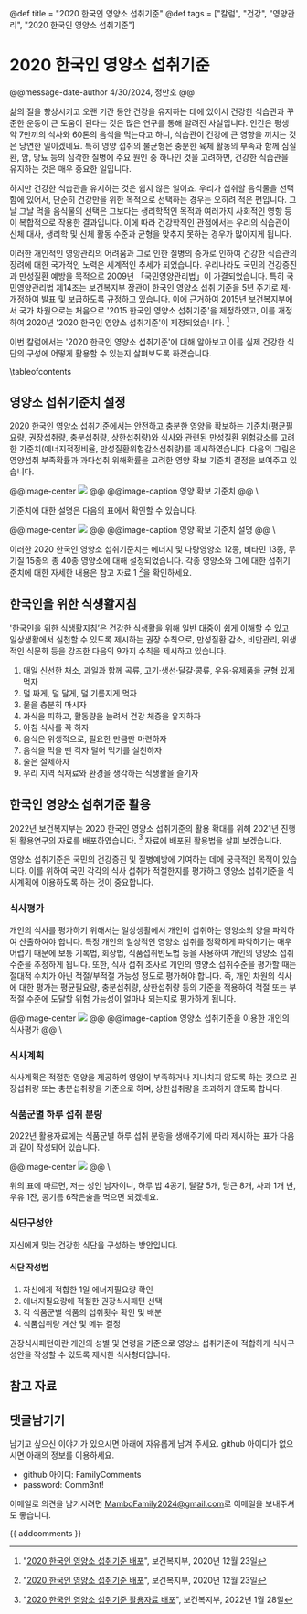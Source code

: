 @def title = "2020 한국인 영양소 섭취기준"
@def tags = ["칼럼", "건강", "영양관리", "2020 한국인 영양소 섭취기준"]

# 2020 한국인 영양소 섭취기준

@@message-date-author
4/30/2024, 정만호
@@

삶의 질을 향상시키고 오랜 기간 동안 건강을 유지하는 데에 있어서 건강한 식습관과 꾸준한 운동이 큰 도움이 된다는 것은 많은 연구를 통해 알려진 사실입니다.
인간은 평생 약 7만끼의 식사와 60톤의 음식을 먹는다고 하니, 식습관이 건강에 큰 영향을 끼치는 것은 당연한 일이겠네요.
특히 영양 섭취의 불균형은 충분한 육체 활동의 부족과 함께 심질환, 암, 당뇨 등의 심각한 질병에 주요 원인 중 하나인 것을 고려하면, 건강한 식습관을 유지하는 것은 매우 중요한 일입니다.

하지만 건강한 식습관을 유지하는 것은 쉽지 않은 일이죠.
우리가 섭취할 음식물을 선택함에 있어서, 단순히 건강만을 위한 목적으로 선택하는 경우는 오히려 적은 편입니다.
그날 그날 먹을 음식물의 선택은 그보다는 생리학적인 목적과 여러가지 사회적인 영향 등이 복합적으로 작용한 결과입니다.
이에 따라 건강학적인 관점에서는 우리의 식습관이 신체 대사, 생리학 및 신체 활동 수준과 균형을 맞추지 못하는 경우가 많아지게 됩니다.

이러한 개인적인 영양관리의 어려움과 그로 인한 질병의 증가로 인하여 건강한 식습관의 장려에 대한 국가적인 노력은 세계적인 추세가 되었습니다.
우리나라도 국민의 건강증진과 만성질환 예방을 목적으로 2009년 「국민영양관리법」이 가결되었습니다. 
특히 국민영양관리법 제14조는 보건복지부 장관이 한국인 영양소 섭취 기준을 5년 주기로 제·개정하여 발표 및 보급하도록 규정하고 있습니다.
이에 근거하여 2015년 보건복지부에서 국가 차원으로는 처음으로 '2015 한국인 영양소 섭취기준'을 제정하였고, 이를 개정하여 2020년 '2020 한국인 영양소 섭취기준'이 제정되었습니다. [^1]

이번 칼럼에서는 '2020 한국인 영양소 섭취기준'에 대해 알아보고 이를 실제 건강한 식단의 구성에 어떻게 활용할 수 있는지 살펴보도록 하겠습니다.

\tableofcontents <!-- you can use \toc as well -->

## 영양소 섭취기준치 설정
2020 한국인 영양소 섭취기준에서는 안전하고 충분한 영양을 확보하는 기준치(평균필요량, 권장섭취량, 충분섭취량, 상한섭취량)와 식사와 관련된 만성질환 위험감소를 고려한 기준치(에너지적정비율, 만성질환위험감소섭취량)를 제시하였습니다.
다음의 그림은 영양섭취 부족확률과 과다섭취 위해확률을 고려한 영양 확보 기준치 결정을 보여주고 있습니다.

@@image-center
   ![](/assets/images/column/health/영양확보기준치.jpg)
@@
@@image-caption
   영양 확보 기준치
@@
\\

기준치에 대한 설명은 다음의 표에서 확인할 수 있습니다.

@@image-center
   ![](/assets/images/column/health/영양확보기준치설명.jpg)
@@
@@image-caption
   영양 확보 기준치 설명
@@
\\

이러한 2020 한국인 영양소 섭취기준치는 에너지 및 다량영양소 12종, 비타민 13종, 무기질 15종의 총 40종 영양소에 대해 설정되었습니다.
각종 영양소와 그에 대한 섭취기준치에 대한 자세한 내용은 참고 자료 1 [^1]을 확인하세요.

## 한국인을 위한 식생활지침
'한국인을 위한 식생활지침’은 건강한 식생활을 위해 일반 대중이 쉽게 이해할 수 있고 일상생활에서 실천할 수 있도록 제시하는 권장 수칙으로, 만성질환 감소, 비만관리, 위생적인 식문화 등을 강조한 다음의 9가지 수칙을 제시하고 있습니다.

1. 매일 신선한 채소, 과일과 함께 곡류, 고기·생선·달걀·콩류, 우유·유제품을 균형 있게 먹자
2. 덜 짜게, 덜 달게, 덜 기름지게 먹자
3. 물을 충분히 마시자
4. 과식을 피하고, 활동량을 늘려서 건강 체중을 유지하자
5. 아침 식사를 꼭 하자
6. 음식은 위생적으로, 필요한 만큼만 마련하자
7. 음식을 먹을 땐 각자 덜어 먹기를 실천하자
8. 술은 절제하자
9. 우리 지역 식재료와 환경을 생각하는 식생활을 즐기자

## 한국인 영양소 섭취기준 활용
2022년 보건복지부는 2020 한국인 영양소 섭취기준의 활용 확대를 위해 2021년 진행된 활용연구의 자료를 배포하였습니다. [^2]
자료에 배포된 활용법을 살펴 보겠습니다.

영양소 섭취기준은 국민의 건강증진 및 질병예방에 기여하는 데에 궁극적인 목적이 있습니다. 
이를 위하여 국민 각각의 식사 섭취가 적절한지를 평가하고 영양소 섭취기준을 식사계획에 이용하도록 하는 것이 중요합니다.

### 식사평가
개인의 식사를 평가하기 위해서는 일상생활에서 개인이 섭취하는 영양소의 양을 파악하여 산출하여야 합니다. 
특정 개인의 일상적인 영양소 섭취를 정확하게 파악하기는 매우 어렵기 때문에 보통 기록법, 회상법, 식품섭취빈도법 등을 사용하여 개인의 영양소 섭취 수준을 추정하게 됩니다.
또한, 식사 섭취 조사로 개인의 영양소 섭취수준을 평가할 때는 절대적 수치가 아닌 적절/부적절 가능성 정도로 평가해야 합니다.
즉, 개인 차원의 식사에 대한 평가는 평균필요량, 충분섭취량, 상한섭취량 등의 기준을 적용하여 적절 또는 부적절 수준에 도달할 위험 가능성이 얼마나 되는지로 평가하게 됩니다.

@@image-center
   ![](/assets/images/column/health/식사평가.jpg)
@@
@@image-caption
   영양소 섭취기준을 이용한 개인의 식사평가
@@
\\

### 식사계획
식사계획은 적절한 영양을 제공하여 영양이 부족하거나 지나치지 않도록 하는 것으로 권장섭취량 또는 충분섭취량을 기준으로 하며, 상한섭취량을 초과하지 않도록 합니다.




### 식품군별 하루 섭취 분량
2022년 활용자료에는 식품군별 하루 섭취 분량을 생애주기에 따라 제시하는 표가 다음과 같이 작성되어 있습니다.

@@image-center
   ![](/assets/images/column/health/하루섭취분량.jpg)
@@
\\

위의 표에 따르면, 저는 성인 남자이니, 하루 밥 4공기, 달걀 5개, 당근 8개, 사과 1개 반, 우유 1잔, 콩기름 6작은술을 먹으면 되겠네요.

### 식단구성안
자신에게 맞는 건강한 식단을 구성하는 방안입니다.

#### 식단 작성법
1. 자신에게 적합한 1일 에너지필요량 확인
1. 에너지필요량에 적절한 권장식사패턴 선택
1. 각 식품군별 식품의 섭취횟수 확인 및 배분
1. 식품섭취량 계산 및 메뉴 결정

권장식사패턴이란 개인의 성별 및 연령을 기준으로 영양소 섭취기준에 적합하게 식사구성안을 작성할 수 있도록 제시한 식사형태입니다.

## 참고 자료

[^1]: "[2020 한국인 영양소 섭취기준 배포](https://www.mohw.go.kr/board.es?mid=a10411010100&bid=0019&tag=&act=view&list_no=362385)", 보건복지부, 2020년 12월 23일
[^2]: "[2020 한국인 영양소 섭취기준 활용자료 배포](https://www.mohw.go.kr/board.es?mid=a10411010100&bid=0019&tag=&act=view&list_no=370012)", 보건복지부, 2022년 1월 28일

## 댓글남기기

남기고 싶으신 이야기가 있으시면 아래에 자유롭게 남겨 주세요. github 아이디가 없으시면 아래의 정보를 이용하세요.

* github 아이디: FamilyComments
* password: Comm3nt!

이메일로 의견을 남기시려면 [MamboFamily2024@gmail.com](mailto:MamboFamily2024@gmail.com)로 이메일을 보내주셔도 좋습니다.

{{ addcomments }}